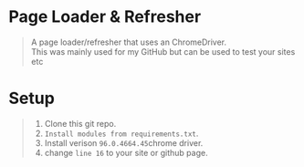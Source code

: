 # Page Loader & Refresher
> A page loader/refresher that uses an ChromeDriver.                                                                  
This was mainly used for my GitHub but can be used to test your sites etc

# Setup
> 1) Clone this git repo.
> 2) ``Install modules from requirements.txt``.
> 3) Install verison `96.0.4664.45`chrome driver.
> 4) change `line 16` to your site or github page.


